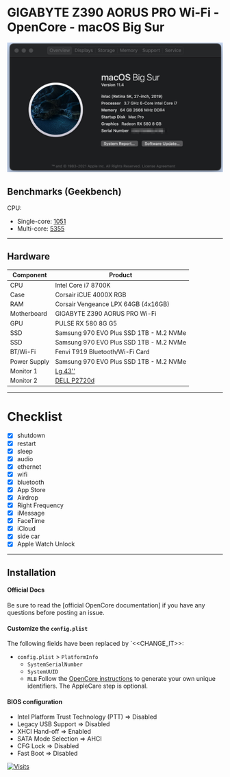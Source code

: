 # GIGABYTE Z390 AORUS PRO Wi-Fi  - OpenCore - macOS Big Sur

!["About this Mac" screenshot](images/about.png)


## Benchmarks (Geekbench)

CPU:

- Single-core: [1051](https://browser.geekbench.com/v5/cpu/8530772)
- Multi-core: [5355](https://browser.geekbench.com/v5/cpu/8530772)

---
## **Hardware**

| Component     | Product                           |
| ---------     | --------------------------------- |
| CPU           | Intel Core i7 8700K               |
| Case           | Corsair iCUE 4000X RGB           |
| RAM           | Corsair Vengeance LPX 64GB (4x16GB)|
| Motherboard   | GIGABYTE Z390 AORUS PRO Wi-Fi     |
| GPU           | PULSE RX 580 8G G5
| SSD           | Samsung 970 EVO Plus SSD 1TB - M.2 NVMe      |
| SSD           | Samsung 970 EVO Plus SSD 1TB - M.2 NVMe      |
| BT/Wi-Fi      | Fenvi T919 Bluetooth/Wi-Fi Card   |
| Power Supply           | Samsung 970 EVO Plus SSD 1TB - M.2 NVMe      |
| Monitor 1           | [Lg 43''](https://www.lg.com/us/monitors/lg-43UD79-B-4k-uhd-led-monitor)      |
| Monitor 2           | [DELL P2720d](https://www.dell.com/en-us/work/shop/dell-27-monitor-p2720d/apd/210-aulk/monitors-monitor-accessories)      |

---
# Checklist
* [x] shutdown
* [x] restart
* [x] sleep
* [x] audio
* [x] ethernet
* [x] wifi
* [x] bluetooth
* [x] App Store
* [x] Airdrop
* [x] Right Frequency
* [x] iMessage
* [x] FaceTime
* [x] iCloud
* [X] side car 
* [x] Apple Watch Unlock

---
## **Installation**

#### **Official Docs**

Be sure to read the [official OpenCore documentation] if you have any questions before posting an issue.

#### **Customize the `config.plist`**

The following fields have been replaced by `<<CHANGE_IT>>:

- `config.plist` > `PlatformInfo`
  - `SystemSerialNumber`
  - `SystemUUID`
  - `MLB`
    Follow the [OpenCore instructions](https://dortania.github.io/OpenCore-Post-Install/universal/iservices.html#generate-a-new-serial) to generate your own unique identifiers. The AppleCare step is optional.

#### **BIOS configuration**

- Intel Platform Trust Technology (PTT) => Disabled
- Legacy USB Support => Disabled 
- XHCI Hand-off => Enabled
- SATA Mode Selection => AHCI
- CFG Lock => Disabled
- Fast Boot => Disabled

[![Visits](https://hits.seeyoufarm.com/api/count/incr/badge.svg?url=https%3A%2F%2Fgithub.com%2Fatulmgupta%2Fz390-AORUS-PRO-Wi-Fi-Hackintosh&count_bg=%2379C83D&title_bg=%23555555&icon=&icon_color=%23E7E7E7&title=hits&edge_flat=false)](https://hits.seeyoufarm.com)
